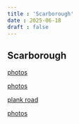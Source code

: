```yaml
---
title : 'Scarborough'
date : 2025-06-18
draft : false
---
```


## Scarborough


[photos](https://www.chroniclescarborough.com.au/story/scarborough-an-introduction/)

[photos](https://sunsetcoast.xyz/history-feature/)

[plank road](https://cambridgelocalstudies.wordpress.com/2014/08/11/the-old-plank-road/)

[photos](https://www.watoday.com.au/national/western-australia/scarborough-as-you-may-never-have-seen-it-20130218-2elro.html)
